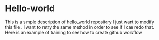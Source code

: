 # Hello-world
This is a simple description of hello_world repository
I just want to modify this file .
I want to retry the same method in order to see if I can redo that.
Here is an example of training to see how to create github workflow
